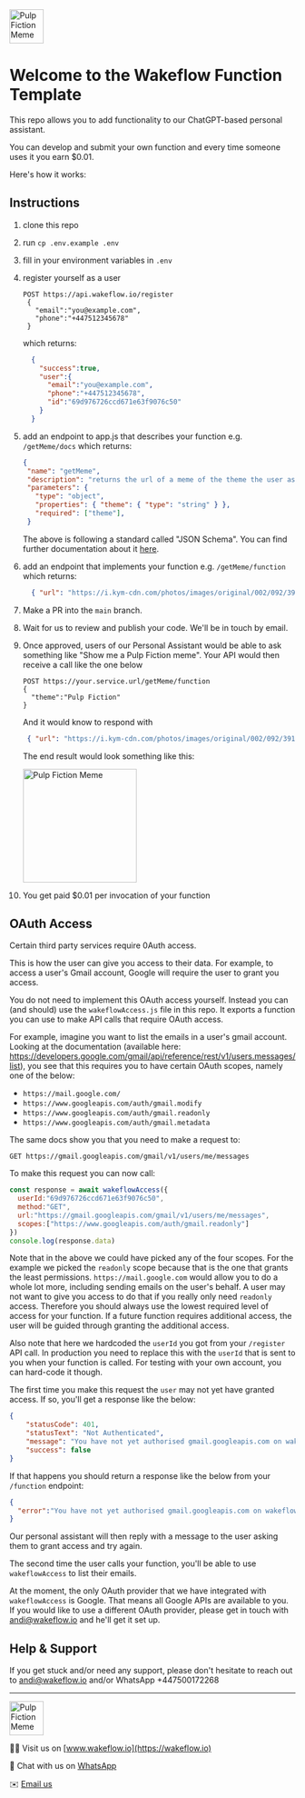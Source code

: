 <img src="https://wakeflow.io/wakeflowlogo-only.png" alt="Pulp Fiction Meme" style="width:60px;"/>

# Welcome to the Wakeflow Function Template

This repo allows you to add functionality to our ChatGPT-based personal assistant. 

You can develop and submit your own function and every time someone uses it you earn $0.01.

Here's how it works:

## Instructions
1. clone this repo
2. run `cp .env.example .env`
3. fill in your environment variables in `.env`
4. register yourself as a user
    
    ```
    POST https://api.wakeflow.io/register
     {
       "email":"you@example.com",
       "phone":"+447512345678"
     }
    ```
    which returns:
    ```json
      {
        "success":true,
        "user":{
          "email":"you@example.com",
          "phone":"+447512345678",
          "id":"69d976726ccd671e63f9076c50"
        }
      }
    ```
5. add an endpoint to app.js that describes your function
    e.g. `/getMeme/docs`
    which returns:
    ```json
    {
     "name": "getMeme",
     "description": "returns the url of a meme of the theme the user asked for",
     "parameters": {
       "type": "object",
       "properties": { "theme": { "type": "string" } },
       "required": ["theme"],
     }
     ```
     The above is following a standard called "JSON Schema". You can find further documentation about it [here](https://json-schema.org/learn/getting-started-step-by-step#defining-the-properties).
6. add an endpoint that implements your function
    e.g. `/getMeme/function`
    which returns:
    ```json
      { "url": "https://i.kym-cdn.com/photos/images/original/002/092/391/2b5" }
    ```
7. Make a PR into the `main` branch. 
8. Wait for us to review and publish your code. We'll be in touch by email.
9. Once approved, users of our Personal Assistant would be able to ask something like "Show me a Pulp Fiction meme". Your API would then receive a call like the one below
    ```
    POST https://your.service.url/getMeme/function
    {
      "theme":"Pulp Fiction" 
    }
    ```
    And it would know to respond with 
     ```json
      { "url": "https://i.kym-cdn.com/photos/images/original/002/092/391/2b5" }
    ```
    The end result would look something like this:

    <img src="https://www.wakeflow.io/pulpfiction.png" alt="Pulp Fiction Meme" style="width:200px;"/>


10. You get paid $0.01 per invocation of your function

## OAuth Access
Certain third party services require 0Auth access. 

This is how the user can give you access to their data. For example, to access a user's Gmail account, Google will require the user to grant you access. 

You do not need to implement this OAuth access yourself. Instead you can (and should) use the `wakeflowAccess.js` file in this repo. It exports a function you can use to make API calls that require OAuth access.

For example, imagine you want to list the emails in a user's gmail account. Looking at the documentation (available here: https://developers.google.com/gmail/api/reference/rest/v1/users.messages/list), you see that this requires you to have certain OAuth scopes, namely one of the below:

- `https://mail.google.com/`
- `https://www.googleapis.com/auth/gmail.modify`
- `https://www.googleapis.com/auth/gmail.readonly`
- `https://www.googleapis.com/auth/gmail.metadata`

The same docs show you that you need to make a request to:

`GET https://gmail.googleapis.com/gmail/v1/users/me/messages`

To make this request you can now call:
```javascript
const response = await wakeflowAccess({
  userId:"69d976726ccd671e63f9076c50",
  method:"GET",
  url:"https://gmail.googleapis.com/gmail/v1/users/me/messages",
  scopes:["https://www.googleapis.com/auth/gmail.readonly"]
})
console.log(response.data)
```

Note that in the above we could have picked any of the four scopes. For the example we picked the `readonly` scope because that is the one that grants the least permissions. `https://mail.google.com` would allow you to do a whole lot more, including sending emails on the user's behalf. A user may not want to give you access to do that if you really only need `readonly` access. Therefore you should always use the lowest required level of access for your function. If a future function requires additional access, the user will be guided through granting the additional access.

Also note that here we hardcoded the `userId` you got from your `/register` API call. In production you need to replace this with the `userId` that is sent to you when your function is called. For testing with your own account, you can hard-code it though.

The first time you make this request the `user` may not yet have granted access. If so, you'll get a response like the below:
```json
{
	"statusCode": 401,
	"statusText": "Not Authenticated",
	"message": "You have not yet authorised gmail.googleapis.com on wakeflow. You can do so by visiting this link: https://accounts.google.com/o/oauth2/v2/auth?access_type=offline&scope=[...]&approval_prompt=force&response_type=code&redirect_uri=https://api.wakeflow.io/googleOAuth2Callback",
	"success": false
}
```

If that happens you should return a response like the below from your `/function` endpoint:
```json
{
  "error":"You have not yet authorised gmail.googleapis.com on wakeflow. You can do so by visiting this link: https://accounts.google.com/o/oauth2/v2/auth?access_type=offline&scope=[...]&approval_prompt=force&response_type=code&redirect_uri=https://api.wakeflow.io/googleOAuth2Callback"
}
```

Our personal assistant will then reply with a message to the user asking them to grant access and try again.

The second time the user calls your function, you'll be able to use `wakeflowAccess` to list their emails.

At the moment, the only OAuth provider that we have integrated with `wakeflowAccess` is Google. That means all Google APIs are available to you. If you would like to use a different OAuth provider, please get in touch with andi@wakeflow.io and he'll get it set up.

## Help & Support

If you get stuck and/or need any support, please don't hesitate to reach out to andi@wakeflow.io and/or WhatsApp +447500172268

---
<img src="https://wakeflow.io/wakeflowlogo-only.png" alt="Pulp Fiction Meme" style="width:60px;"/>

👨‍💻 Visit us on [www.wakeflow.io](https://wakeflow.io) 

💬 Chat with us on [WhatsApp](https://api.whatsapp.com/send?phone=447500172268)

✉️ [Email us](mailto:contact@wakeflow.io)

